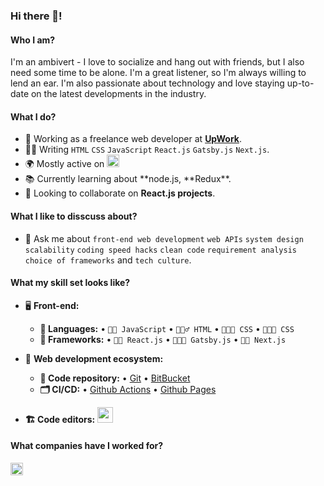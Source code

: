 ### Hi there 👋!

#### Who I am?

I'm an ambivert - I love to socialize and hang out with friends, but I also need some time to be alone. I'm a great listener, so I'm always willing to lend an ear. I'm also passionate about technology and love staying up-to-date on the latest developments in the industry.

#### What I do?

- 🏢 Working as a freelance web developer at **[UpWork](https://www.upwork.com/)**.
- 👨‍💻 Writing `HTML` `CSS` `JavaScript` `React.js` `Gatsby.js` `Next.js`.
- 🌍 Mostly active on <a href="https://www.linkedin.com/in/mahabubalways"><img src="https://cdn-icons-png.flaticon.com/512/174/174857.png" height=20></a>
- 📚 Currently learning about **node.js, **Redux\*\*.
- 👯 Looking to collaborate on **React.js projects**.

#### What I like to disscuss about?

- 💬 Ask me about `front-end web development` `web APIs` `system design` `scalability` `coding speed hacks` `clean code` `requirement analysis` `choice of frameworks` and `tech culture`.

#### What my skill set looks like?

- 🖥 **Front-end:**

  - **📜 Languages:** • `👨‍🔧 JavaScript` • `🧚🏻‍♂️ HTML` • `👨🏻‍🎨 CSS` • `👨🏻‍🎨 CSS`
  - **🔬 Frameworks:** • `👨‍🔧 React.js` • `👨🏻‍🎨 Gatsby.js` • `👨‍🔧 Next.js`

- 🎡 **Web development ecosystem:**

  - **📁 Code repository:** • [Git](https://git-scm.com/) • [BitBucket](https://bitbucket.org/product)
  - **🗂 CI/CD:** • [Github Actions](https://github.com/features/actions) • [Github Pages](https://pages.github.com/)

- **🏗️ Code editors:**
  <a href="https://code.visualstudio.com/"><img src="https://seeklogo.com/images/V/visual-studio-code-logo-449D71944F-seeklogo.com.png" height=25></a>

#### What companies have I worked for?

<p left="center">
  <a href="https://2marketing.com/">
    <img src="https://cdn-hlhjb.nitrocdn.com/ZUTspZnKJbGrRNNyhZJdhpChBvIyOPCJ/assets/images/optimized/rev-485e536/wp-content/uploads/2022/10/logo.png" height=20>
    </a>
</p>
